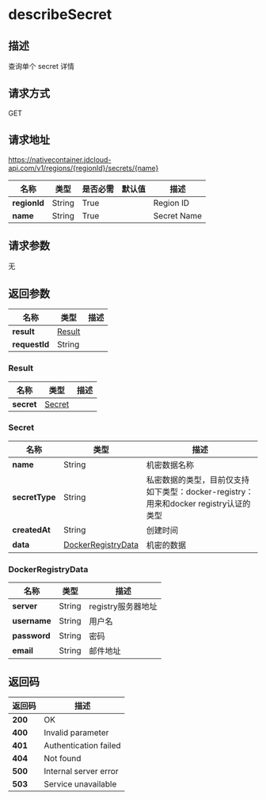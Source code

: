# describeSecret


## 描述
查询单个 secret 详情


## 请求方式
GET

## 请求地址
https://nativecontainer.jdcloud-api.com/v1/regions/{regionId}/secrets/{name}

|名称|类型|是否必需|默认值|描述|
|---|---|---|---|---|
|**regionId**|String|True| |Region ID|
|**name**|String|True| |Secret Name|

## 请求参数
无


## 返回参数
|名称|类型|描述|
|---|---|---|
|**result**|[Result](describesecret#result)| |
|**requestId**|String| |

### <div id="result">Result</div>
|名称|类型|描述|
|---|---|---|
|**secret**|[Secret](describesecret#secret)| |
### <div id="secret">Secret</div>
|名称|类型|描述|
|---|---|---|
|**name**|String|机密数据名称|
|**secretType**|String|私密数据的类型，目前仅支持如下类型：docker-registry：用来和docker registry认证的类型|
|**createdAt**|String|创建时间|
|**data**|[DockerRegistryData](describesecret#dockerregistrydata)|机密的数据|
### <div id="dockerregistrydata">DockerRegistryData</div>
|名称|类型|描述|
|---|---|---|
|**server**|String|registry服务器地址|
|**username**|String|用户名|
|**password**|String|密码|
|**email**|String|邮件地址|

## 返回码
|返回码|描述|
|---|---|
|**200**|OK|
|**400**|Invalid parameter|
|**401**|Authentication failed|
|**404**|Not found|
|**500**|Internal server error|
|**503**|Service unavailable|
